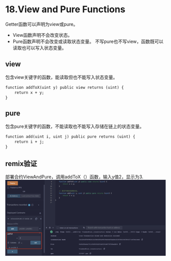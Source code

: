 # 18.View and Pure Functions
Getter函数可以声明为view或pure。
* View函数声明不会改变状态。
* Pure函数声明不会改变或读取状态变量。
不写pure也不写view，函数既可以读取也可以写入状态变量。

## view
包含view关键字的函数，能读取但也不能写入状态变量。
```solidity
function addToX(uint y) public view returns (uint) {
    return x + y;
}
```

## pure
包含pure关键字的函数，不能读取也不能写入存储在链上的状态变量。
```solidity
function add(uint i, uint j) public pure returns (uint) {
    return i + j;
}
```
## remix验证
部署合约ViewAndPure，调用addToX（）函数，输入y值2，显示为3.
![18-1.png](./img/18-1.png)
